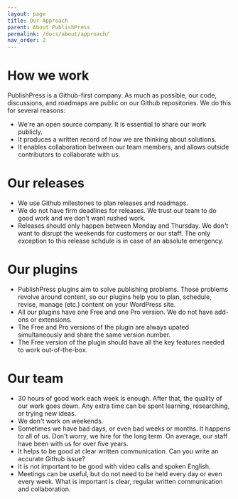 ```yaml
---
layout: page
title: Our Approach
parent: About PublishPress
permalink: /docs/about/approach/
nav_order: 2
---
```


# How we work 

PublishPress is a Github-first company. As much as possible, our code, discussions, and roadmaps are public on our Github repositories. We do this for several reasons:

- We're an open source company. It is essential to share our work publicly.
- It produces a written record of how we are thinking about solutions.
- It enables collaboration between our team members, and allows outside contributors to collaborate with us.

# Our releases

- We use Github milestones to plan releases and roadmaps.
- We do not have firm deadlines for releases. We trust our team to do good work and we don't want rushed work.
- Releases should only happen between Monday and Thursday. We don't want to disrupt the weekends for customers or our staff. The only exception to this release schdule is in case of an absolute emergency.

# Our plugins

- PublishPress plugins aim to solve publishing problems. Those problems revolve around content, so our plugins help you to plan, schedule, revise, manage (etc.) content on your WordPress site.
- All our plugins have one Free and one Pro version. We do not have add-ons or extensions.
- The Free and Pro versions of the plugin are always upated simultaneously and share the same version number.
- The Free version of the plugin should have all the key features needed to work out-of-the-box.

# Our team

- 30 hours of good work each week is enough. After that, the quality of our work goes down. Any extra time can be spent learning, researching, or trying new ideas.
- We don't work on weekends.
- Sometimes we have bad days, or even bad weeks or months. It happens to all of us. Don't worry, we hire for the long term. On average, our staff have been with us for over five years.
- It helps to be good at clear written communication. Can you write an accurate Github issue?
- It is not important to be good with video calls and spoken English.
- Meetings can be useful, but do not need to be held every day or even every week. What is important is clear, regular written communication and collaboration.
